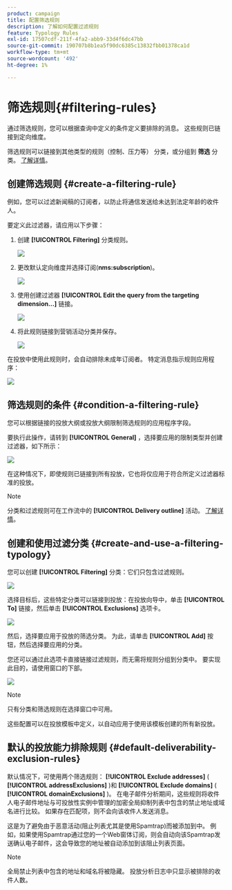 ```yaml
---
product: campaign
title: 配置筛选规则
description: 了解如何配置过滤规则
feature: Typology Rules
exl-id: 17507cdf-211f-4fa2-abb9-33d4f6dc47bb
source-git-commit: 190707b8b1ea5f90dc6385c13832fbb01378ca1d
workflow-type: tm+mt
source-wordcount: '492'
ht-degree: 1%

---
```


# 筛选规则{#filtering-rules}

通过筛选规则，您可以根据查询中定义的条件定义要排除的消息。 这些规则已链接到定向维度。

筛选规则可以链接到其他类型的规则（控制、压力等） 分类，或分组到 **筛选** 分类。 [了解详情](#create-and-use-a-filtering-typology)。

## 创建筛选规则 {#create-a-filtering-rule}

例如，您可以过滤新闻稿的订阅者，以防止将通信发送给未达到法定年龄的收件人。

要定义此过滤器，请应用以下步骤：

1. 创建 **[!UICONTROL Filtering]** 分类规则。

   ![](assets/campaign_opt_create_filter_01.png)

1. 更改默认定向维度并选择订阅(**nms:subscription**)。

   ![](assets/campaign_opt_create_filter_02.png)

1. 使用创建过滤器 **[!UICONTROL Edit the query from the targeting dimension...]** 链接。

   ![](assets/campaign_opt_create_filter_03.png)

1. 将此规则链接到营销活动分类并保存。

   ![](assets/campaign_opt_create_filter_04.png)

在投放中使用此规则时，会自动排除未成年订阅者。 特定消息指示规则应用程序：

![](assets/campaign_opt_create_filter_05.png)

## 筛选规则的条件 {#condition-a-filtering-rule}

您可以根据链接的投放大纲或投放大纲限制筛选规则的应用程序字段。

要执行此操作，请转到 **[!UICONTROL General]** ，选择要应用的限制类型并创建过滤器，如下所示：

![](assets/campaign_opt_create_filter_06.png)

在这种情况下，即使规则已链接到所有投放，它也将仅应用于符合所定义过滤器标准的投放。

>[!NOTE]
>
>分类和过滤规则可在工作流中的 **[!UICONTROL Delivery outline]** 活动。 [了解详情](../workflow/delivery-outline.md)。

## 创建和使用过滤分类 {#create-and-use-a-filtering-typology}

您可以创建 **[!UICONTROL Filtering]** 分类：它们只包含过滤规则。

![](assets/campaign_opt_create_typo_filtering.png)

选择目标后，这些特定分类可以链接到投放：在投放向导中，单击 **[!UICONTROL To]** 链接，然后单击 **[!UICONTROL Exclusions]** 选项卡。

![](assets/campaign_opt_apply_typo_filtering.png)

然后，选择要应用于投放的筛选分类。 为此，请单击 **[!UICONTROL Add]** 按钮，然后选择要应用的分类。

您还可以通过此选项卡直接链接过滤规则，而无需将规则分组到分类中。 要实现此目的，请使用窗口的下部。

![](assets/campaign_opt_select_typo_filtering.png)

>[!NOTE]
>
>只有分类和筛选规则在选择窗口中可用。
>
>这些配置可以在投放模板中定义，以自动应用于使用该模板创建的所有新投放。

## 默认的投放能力排除规则 {#default-deliverability-exclusion-rules}

默认情况下，可使用两个筛选规则： **[!UICONTROL Exclude addresses]** ( **[!UICONTROL addressExclusions]** )和 **[!UICONTROL Exclude domains]** ( **[!UICONTROL domainExclusions]** )。 在电子邮件分析期间，这些规则将收件人电子邮件地址与可投放性实例中管理的加密全局抑制列表中包含的禁止地址或域名进行比较。 如果存在匹配项，则不会向该收件人发送消息。

这是为了避免由于恶意活动(阻止列表尤其是使用Spamtrap)而被添加到中。 例如，如果使用Spamtrap通过您的一个Web窗体订阅，则会自动向该Spamtrap发送确认电子邮件，这会导致您的地址被自动添加到该阻止列表页面。

>[!NOTE]
>
>全局禁止列表中包含的地址和域名将被隐藏。 投放分析日志中只显示被排除的收件人数。
